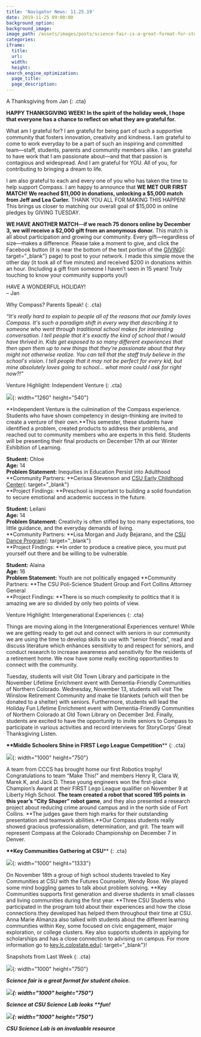 ```yaml
---
title: 'Navigator News: 11.25.19'
date: 2019-11-25 09:00:00
background_option:
background_image:
image_path: /assets/images/posts/science-fair-is-a-great-format-for-student-choice.jpg
categories:
iframe:
  title:
  url:
  width:
  height:
search_engine_optimization:
  page_title:
  page_description:
---
```


A Thanksgiving from Jan
{: .cta}

**HAPPY THANKSGIVING WEEK\! In the spirit of the holiday week, I hope that everyone has a chance to reflect on what they are grateful for.**

What am I grateful for? I am grateful for being part of such a supportive community that fosters innovation, creativity and kindness. I am grateful to come to work everyday to be a part of such an inspiring and committed team—staff, students, parents and community members alike. I am grateful to have work that I am passionate about—and that that passion is contagious and widespread. And I am grateful for YOU. All of you, for contributing to bringing a dream to life.

I am also grateful to each and every one of you who has taken the time to help support Compass. I am happy to announce that&nbsp;**WE MET OUR FIRST MATCH\! We reached $11,000 in donations, unlocking a $5,000 match from Jeff and Lea Curler.**&nbsp;THANK YOU ALL FOR MAKING THIS HAPPEN\! This brings us closer to matching our overall goal of $15,000 in online pledges by GIVING TUESDAY.

**WE HAVE ANOTHER MATCH**—**if we reach 75 donors online by December 3, we will receive a $2,000 gift from an anonymous donor.**&nbsp;This match is all about participation and growing our community. Every gift—regardless of size—makes a difference. Please take a moment to give, and click the Facebook button (it is near the bottom of the text portion of the&nbsp;[GIVING](https://compassfortcollins.org/giving){: target="_blank"}&nbsp;page) to post to your network. I made this simple move the other day (it took all of five minutes) and received $200 in donations within an hour. (Including a gift from someone I haven’t seen in 15 years\! Truly touching to know your community supports you\!)

HAVE A WONDERFUL HOLIDAY\!<br>– Jan

Why Compass? Parents Speak\!
{: .cta}

*“It's really hard to explain to people all of the reasons that our family loves Compass. It's such a paradigm shift in every way that describing it to someone who went through traditional school makes for interesting conversation. I tell people that it's exactly the kind of school that I would have thrived in. Kids get exposed to so many different experiences that then open them up to new things that they're passionate about that they might not otherwise realize. You can tell that the staff truly believe in the school's vision. I tell people that it may not be perfect for every kid, but mine absolutely loves going to school… what more could I ask for right now?\!”*

Venture Highlight: Independent Venture
{: .cta}

![](/assets/images/independent-ventures-at-compass-community-collaborative-school-big-picture-learning.jpg){: width="1260" height="540"}

**Independent Venture is the culmination of the Compass experience. Students who have shown competency in design-thinking are invited to create a venture of their own.**This semester, these students have identified a problem, created products to address their problems, and reached out to community members who are experts in this field. Students will be presenting their final products on December 17th at our Winter Exhibition of Learning.

**Student:**&nbsp;Chloe<br>**Age:**&nbsp;14<br>**Problem Statement:**&nbsp;Inequities in Education Persist into Adulthood&nbsp;<br>**Community Partners:&nbsp;**Cerissa Stevenson and&nbsp;[CSU Early Childhood Center](https://www.chhs.colostate.edu/ecc/){: target="_blank"}<br>**Project Findings:&nbsp;**Preschool is important to building a solid foundation to secure emotional and academic success in the future.&nbsp;

**Student:**&nbsp;Leilani<br>**Age:**&nbsp;14<br>**Problem Statement:**&nbsp;Creativity is often stifled by too many expectations, too little guidance, and the everyday demands of living.&nbsp;<br>**Community Partners:&nbsp;**Lisa Morgan and Judy Bejarano, and the&nbsp;[CSU Dance Program](https://dance.colostate.edu/){: target="_blank"}<br>**Project Findings:&nbsp;**In order to produce a creative piece, you must put yourself out there and be willing to be vulnerable.&nbsp;&nbsp;

**Student:**&nbsp;Alaina&nbsp;<br>**Age:**&nbsp;16<br>**Problem Statement:**&nbsp;Youth are not politically engaged&nbsp;**Community Partners:&nbsp;**The CSU Poli-Science Student Group and Fort Collins Attorney General&nbsp;<br>**Project Findings:&nbsp;**There is so much complexity to politics that it is amazing we are so divided by only two points of view.&nbsp;

Venture Highlight: Intergenerational Experiences
{: .cta}

Things are moving along in the Intergenerational Experiences venture\! While we are getting ready to get out and connect with seniors in our community we are using the time to develop skills to use with “senior friends”, read and discuss literature which enhances sensitivity to and respect for seniors, and conduct research to increase awareness and sensitivity for the residents of a retirement home. We now have some really exciting opportunities to connect with the community.&nbsp;

Tuesday, students will visit Old Town Library and participate in the November Lifetime Enrichment event with Dementia-Friendly Communities of Northern Colorado. Wednesday, November 13, students will visit The Winslow Retirement Community and make tie blankets (which will then be donated to a shelter) with seniors. Furthermore, students will lead the Holiday Fun Lifetime Enrichment event with Dementia-Friendly Communities of Northern Colorado at Old Town Library on December 3rd. Finally, students are excited to have the opportunity to invite seniors to Compass to participate in various activities and record interviews for StoryCorps’ Great Thanksgiving Listen.&nbsp;

**\*\*Middle Schoolers Shine in FIRST Lego League Competition**\*\*
{: .cta}

![](/assets/images/team--make-this--was-the-champion-at-their-first-lego-league-qualifier-and-are-on-to-the-state-competition.jpg){: width="1000" height="750"}

A team from CCCS has brought home our first Robotics trophy\! Congratulations to team “Make This\!” and members Henry R, Clara W, Marek K, and Jack D. These young engineers won the first-place Champion’s Award at their FIRST Lego League qualifier on November 9 at Liberty High School.&nbsp;**The team created a robot that scored 195 points in this year’s “City Shaper” robot game**, and they also presented a research project about reducing crime around campus and in the north side of Fort Collins.&nbsp;**The judges gave them high marks for their outstanding presentation and teamwork abilities.**Our Compass students really showed gracious professionalism, determination, and grit. The team will represent Compass at the Colorado Championship on December 7 in Denver.

**\*\*Key Communities Gathering at CSU**\*\*
{: .cta}

![](/assets/images/img-0320.jpg){: width="1000" height="1333"}

On November 18th a group of high school students traveled to Key Communities at CSU with the Futures Counselor, Wendy Rose. We played some mind boggling games to talk about problem solving.&nbsp;**Key Communities supports first generation and diverse students in small classes and living communities during the first year.&nbsp;**Three CSU Students who participated in the program told about their experiences and how the close connections they developed has helped them throughout their time at CSU. Anna Marie Almanza also talked with students about the different learning communities within Key, some focused on civic engagement, major exploration, or college clusters. Key also supports students in applying for scholarships and has a close connection to advising on campus. For more information go to&nbsp;[key.lc.colostate.edu](http://key.lc.colostate.edu/){: target="_blank"}\!

Snapshots from Last Week
{: .cta}

![](/assets/images/science-fair-is-a-great-format-for-student-choice.jpg){: width="1000" height="750"}

***Science fair is a great format for student choice.***

***![](/assets/images/science-at-the-csu-science-lab-looks-fun.jpg){: width="1000" height="750"}***

***Science at CSU Science Lab looks \*\*fun\!***

***![](/assets/images/the-csu-science-lab-is-an-invaluable-resource.jpg){: width="1000" height="750"}***

***CSU Science Lab is an invaluable resource***